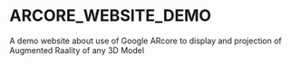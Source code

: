 # ARCORE_WEBSITE_DEMO
A demo website about use of Google ARcore to display and projection of Augmented Raality of any 3D Model
